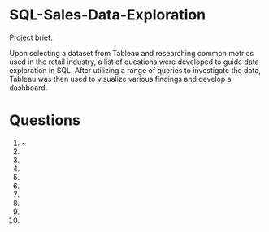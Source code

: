 # SQL-Sales-Data-Exploration
Project brief:

Upon selecting a dataset from Tableau and researching common metrics used in the retail industry, a list of questions were developed to guide data exploration in SQL. After utilizing a range of queries to investigate the data, Tableau was then used to visualize various findings and develop a dashboard.

# Questions
1) ~
2)
3)
4)
5)
6)
7)
8)
9)
10)
#
